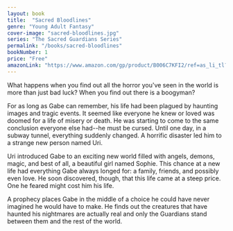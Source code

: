 ```yaml
---
layout: book
title:  "Sacred Bloodlines"
genre: "Young Adult Fantasy"
cover-image: "sacred-bloodlines.jpg"
series: "The Sacred Guardians Series"
permalink: "/books/sacred-bloodlines"
bookNumber: 1
price: "Free"
amazonLink: "https://www.amazon.com/gp/product/B006C7KFI2/ref=as_li_tl?ie=UTF8&tag=owensmc-20&camp=1789&creative=9325&linkCode=as2&creativeASIN=B006C7KFI2&linkId=e210d199c53f3710e60948e5efd84fd2"
---
```

What happens when you find out all the horror you've seen in the world is more than just bad luck? When you find out there is a boogyman? 

For as long as Gabe can remember, his life had been plagued by haunting images and tragic events. It seemed like everyone he knew or loved was doomed for a life of misery or death. He was starting to come to the same conclusion everyone else had--he must be cursed. Until one day, in a subway tunnel, everything suddenly changed. A horrific disaster led him to a strange new person named Uri. 

Uri introduced Gabe to an exciting new world filled with angels, demons, magic, and best of all, a beautiful girl named Sophie. This chance at a new life had everything Gabe always longed for: a family, friends, and possibly even love. He soon discovered, though, that this life came at a steep price. One he feared might cost him his life. 

A prophecy places Gabe in the middle of a choice he could have never imagined he would have to make. He finds out the creatures that have haunted his nightmares are actually real and only the Guardians stand between them and the rest of the world. 
